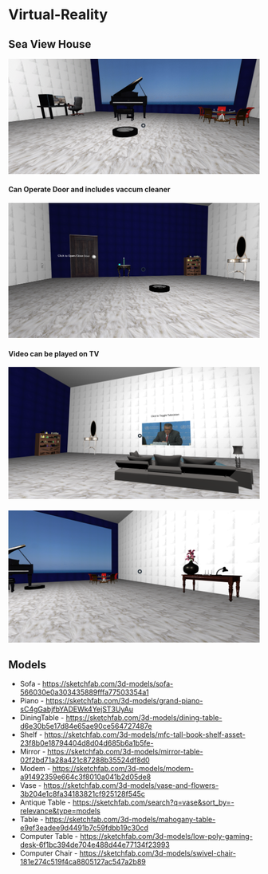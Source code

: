 # Virtual-Reality


## Sea View House

![Overview](https://github.com/Madhuri-Gangadharan/Virtual-Reality/blob/main/Virtual%20Reality%20-%20Project%201/screenshots/VR-Project1.gif)


#### Can Operate Door and includes vaccum cleaner

![Door](https://github.com/Madhuri-Gangadharan/Virtual-Reality/blob/main/Virtual%20Reality%20-%20Project%201/screenshots/Screen%20Shot%202020-10-04%20at%209.37.33%20PM.png)

#### Video can be played on TV
![TV](https://github.com/Madhuri-Gangadharan/Virtual-Reality/blob/main/Virtual%20Reality%20-%20Project%201/screenshots/Screen%20Shot%202020-10-04%20at%209.48.31%20PM.png)

#### 

![Piano](https://github.com/Madhuri-Gangadharan/Virtual-Reality/blob/main/Virtual%20Reality%20-%20Project%201/screenshots/Screen%20Shot%202020-10-04%20at%209.38.21%20PM.png)

## Models

* Sofa - https://sketchfab.com/3d-models/sofa-566030e0a303435889fffa77503354a1
* Piano - https://sketchfab.com/3d-models/grand-piano-sC4gGabjfbYADEWk4YejST3UyAu
* DiningTable - https://sketchfab.com/3d-models/dining-table-d6e30b5e17d84e65ae90ce564727487e
* Shelf - https://sketchfab.com/3d-models/mfc-tall-book-shelf-asset-23f8b0e18794404d8d04d685b6a1b5fe-
* Mirror - https://sketchfab.com/3d-models/mirror-table-02f2bd71a28a421c87288b35524df8d0
* Modem - https://sketchfab.com/3d-models/modem-a91492359e664c3f8010a041b2d05de8
* Vase - https://sketchfab.com/3d-models/vase-and-flowers-3b204e1c8fa34183821cf925128f545c
* Antique Table - https://sketchfab.com/search?q=vase&sort_by=-relevance&type=models
* Table - https://sketchfab.com/3d-models/mahogany-table-e9ef3eadee9d4491b7c59fdbb19c30cd
* Computer Table - https://sketchfab.com/3d-models/low-poly-gaming-desk-6f1bc394de704e488d44e77134f23993
* Computer Chair - https://sketchfab.com/3d-models/swivel-chair-181e274c519f4ca8805127ac547a2b89

